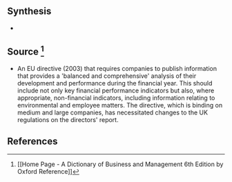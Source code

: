 ## Synthesis
- 
## Source [^1]
- An EU directive (2003) that requires companies to publish information that provides a 'balanced and comprehensive' analysis of their development and performance during the financial year. This should include not only key financial performance indicators but also, where appropriate, non-financial indicators, including information relating to environmental and employee matters. The directive, which is binding on medium and large companies, has necessitated changes to the UK regulations on the directors' report.
## References

[^1]: [[Home Page - A Dictionary of Business and Management 6th Edition by Oxford Reference]]